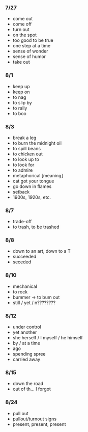 ### 7/27
   + come out
   + come off
   + turn out
   + on the spot
   + too good to be true
   + one step at a time
   + sense of wonder
   + sense of humor
   + take out

### 8/1
   + keep up
   + keep on
   + to nag
   + to slip by
   + to rally
   + to boo

### 8/3
   + break a leg
   + to burn the midnight oil
   + to spill beans
   + to chicken out
   + to look up to
   + to look for
   + to admire
   + metaphorical [meaning]
   + cat got your tongue
   + go down in flames
   + setback
   + 1900s, 1920s, etc.

### 8/7
   + trade-off
   + to trash, to be trashed

### 8/8
   + down to an art, down to a T
   + succeeded
   + seceded

### 8/10
   + mechanical
   + to rock
   + bummer -> to bum out
   + still / yet / n????????

### 8/12
   + under control
   + yet another
   + she herself / I myself / he himself
   + by / at a time
   + ago
   + spending spree
   + carried away

### 8/15
   + down the road
   + out of th... I forgot

### 8/24
   + pull out
   + pullout/turnout signs
   + present, present, present

